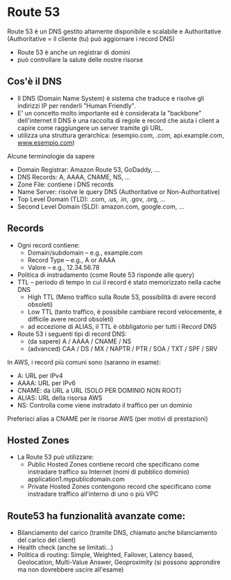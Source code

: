 # Route 53
Route 53 è un DNS gestito altamente disponibile e scalabile e Authoritative (Authoritative = il cliente (tu) può aggiornare i record DNS)
- Route 53 è anche un registrar di domini
- può controllare la salute delle nostre risorse

## Cos'è il DNS
- Il DNS (Domain Name System) è sistema che traduce e risolve gli indirizzi IP per renderli "Human Friendly". 
- E' un concetto molto importante ed è considerata la "backbone"  dell'internet
Il DNS è una raccolta di regole e record che aiuta i client a capire come raggiungere un server tramite gli URL.
- utilizza una struttura gerarchica:  (esempio.com, .com, api.example.com, www.esempio.com) 

Alcune terminologie da sapere
- Domain Registrar: Amazon Route 53, GoDaddy, ...
- DNS Records: A, AAAA, CNAME, NS, ...
- Zone File: contiene i DNS records
- Name Server: risolve le query DNS (Authoritative or Non-Authoritative)
- Top Level Domain (TLD): .com, .us, .in, .gov, .org, ...
- Second Level Domain (SLD): amazon.com, google.com, ...

## Records
-  Ogni record contiene:
    - Domain/subdomain – e.g., example.com
    - Record Type – e.g., A or AAAA
    - Valore – e.g., 12.34.56.78
- Politica di instradamento (come Route 53 risponde alle query)
- TTL – periodo di tempo in cui il record è stato memorizzato nella cache DNS
    - High TTL (Meno traffico sulla Route 53, possibilità di avere record obsoleti)
    - Low TTL (tanto traffico, è possibile cambiare record velocemente, è difficile avere record obsoleti)
    - ad eccezione di ALIAS, il TTL è obbligatorio per tutti i Record DNS
- Route 53 i seguenti tipi di record DNS:
    - (da sapere) A / AAAA / CNAME / NS
    - (advanced) CAA / DS / MX / NAPTR / PTR / SOA / TXT / SPF / SRV

In AWS, i record più comuni sono (saranno in esame):
- A: URL per IPv4
- AAAA: URL per IPv6
- CNAME: da URL a URL (SOLO PER DOMINIO NON ROOT)
- ALIAS: URL della risorsa AWS
- NS: Controlla come viene instradato il traffico per un dominio

Preferisci alias a CNAME per le risorse AWS (per motivi di prestazioni)

## Hosted Zones 
- La Route 53 può utilizzare:
    - Public Hosted Zones contiene record che specificano come instradare traffico su Internet (nomi di pubblico dominio) application1.mypublicdomain.com
    - Private Hosted Zones contengono record che specificano come instradare traffico all'interno di uno o più VPC

## Route53 ha funzionalità avanzate come:
- Bilanciamento del carico (tramite DNS, chiamato anche bilanciamento del carico del client)
- Health check (anche se limitati...)
- Politica di routing: Simple, Weighted, Failover, Latency based, Geolocation, Multi-Value Answer, Geoproximity (si possono approndire ma non dovrebbere uscire all'esame)
